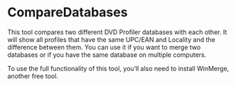 # CompareDatabases

This tool compares two different DVD Profiler databases with each other. It will show all profiles that have the same UPC/EAN and Locality and the difference between them.
You can use it if you want to merge two databases or if you have the same database on multiple computers.

To use the full functionality of this tool, you’ll also need to install WinMerge, another free tool.
